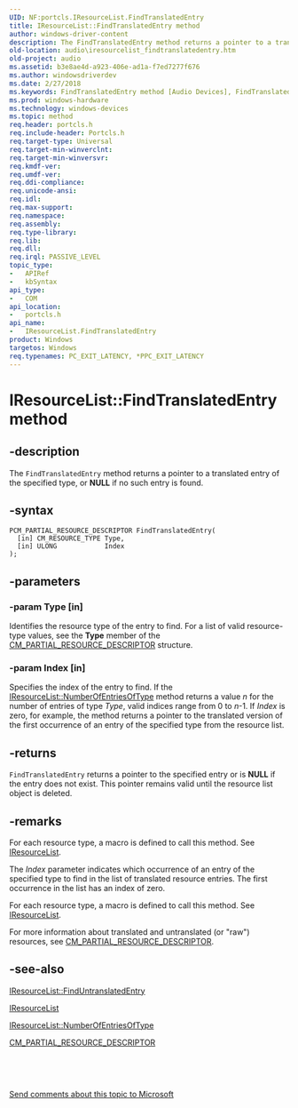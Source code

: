 ```yaml
---
UID: NF:portcls.IResourceList.FindTranslatedEntry
title: IResourceList::FindTranslatedEntry method
author: windows-driver-content
description: The FindTranslatedEntry method returns a pointer to a translated entry of the specified type, or NULL if no such entry is found.
old-location: audio\iresourcelist_findtranslatedentry.htm
old-project: audio
ms.assetid: b3e8ae4d-a923-406e-ad1a-f7ed7277f676
ms.author: windowsdriverdev
ms.date: 2/27/2018
ms.keywords: FindTranslatedEntry method [Audio Devices], FindTranslatedEntry method [Audio Devices], IResourceList interface, FindTranslatedEntry,IResourceList.FindTranslatedEntry, IResourceList, IResourceList interface [Audio Devices], FindTranslatedEntry method, IResourceList::FindTranslatedEntry, audio.iresourcelist_findtranslatedentry, audmp-routines_a4100c1c-8955-46bb-a9cc-8cee22609598.xml, portcls/IResourceList::FindTranslatedEntry
ms.prod: windows-hardware
ms.technology: windows-devices
ms.topic: method
req.header: portcls.h
req.include-header: Portcls.h
req.target-type: Universal
req.target-min-winverclnt: 
req.target-min-winversvr: 
req.kmdf-ver: 
req.umdf-ver: 
req.ddi-compliance: 
req.unicode-ansi: 
req.idl: 
req.max-support: 
req.namespace: 
req.assembly: 
req.type-library: 
req.lib: 
req.dll: 
req.irql: PASSIVE_LEVEL
topic_type:
-	APIRef
-	kbSyntax
api_type:
-	COM
api_location:
-	portcls.h
api_name:
-	IResourceList.FindTranslatedEntry
product: Windows
targetos: Windows
req.typenames: PC_EXIT_LATENCY, *PPC_EXIT_LATENCY
---
```


# IResourceList::FindTranslatedEntry method


## -description


The <code>FindTranslatedEntry</code> method returns a pointer to a translated entry of the specified type, or <b>NULL</b> if no such entry is found.


## -syntax


````
PCM_PARTIAL_RESOURCE_DESCRIPTOR FindTranslatedEntry(
  [in] CM_RESOURCE_TYPE Type,
  [in] ULONG            Index
);
````


## -parameters




### -param Type [in]

Identifies the resource type of the entry to find. For a list of valid resource-type values, see the <b>Type</b> member of the <a href="..\wudfwdm\ns-wudfwdm-_cm_partial_resource_descriptor.md">CM_PARTIAL_RESOURCE_DESCRIPTOR</a> structure.


### -param Index [in]

Specifies the index of the entry to find. If the <a href="https://msdn.microsoft.com/library/windows/hardware/ff536988">IResourceList::NumberOfEntriesOfType</a> method returns a value <i>n</i> for the number of entries of type <i>Type</i>, valid indices range from 0 to <i>n</i>-1. If <i>Index</i> is zero, for example, the method returns a pointer to the translated version of the first occurrence of an entry of the specified type from the resource list.


## -returns



<code>FindTranslatedEntry</code> returns a pointer to the specified entry or is <b>NULL</b> if the entry does not exist. This pointer remains valid until the resource list object is deleted.




## -remarks



For each resource type, a macro is defined to call this method. See <a href="..\portcls\nn-portcls-iresourcelist.md">IResourceList</a>.

The <i>Index</i> parameter indicates which occurrence of an entry of the specified type to find in the list of translated resource entries. The first occurrence in the list has an index of zero.

For each resource type, a macro is defined to call this method. See <a href="..\portcls\nn-portcls-iresourcelist.md">IResourceList</a>.

For more information about translated and untranslated (or "raw") resources, see <a href="..\wudfwdm\ns-wudfwdm-_cm_partial_resource_descriptor.md">CM_PARTIAL_RESOURCE_DESCRIPTOR</a>.




## -see-also

<a href="https://msdn.microsoft.com/library/windows/hardware/ff536984">IResourceList::FindUntranslatedEntry</a>



<a href="..\portcls\nn-portcls-iresourcelist.md">IResourceList</a>



<a href="https://msdn.microsoft.com/library/windows/hardware/ff536988">IResourceList::NumberOfEntriesOfType</a>



<a href="..\wudfwdm\ns-wudfwdm-_cm_partial_resource_descriptor.md">CM_PARTIAL_RESOURCE_DESCRIPTOR</a>



 

 

<a href="mailto:wsddocfb@microsoft.com?subject=Documentation%20feedback [audio\audio]:%20IResourceList::FindTranslatedEntry method%20 RELEASE:%20(2/27/2018)&amp;body=%0A%0APRIVACY STATEMENT%0A%0AWe use your feedback to improve the documentation. We don't use your email address for any other purpose, and we'll remove your email address from our system after the issue that you're reporting is fixed. While we're working to fix this issue, we might send you an email message to ask for more info. Later, we might also send you an email message to let you know that we've addressed your feedback.%0A%0AFor more info about Microsoft's privacy policy, see http://privacy.microsoft.com/en-us/default.aspx." title="Send comments about this topic to Microsoft">Send comments about this topic to Microsoft</a>

